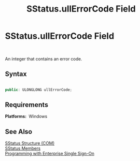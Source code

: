 ﻿---
title: SStatus.ullErrorCode Field
TOCTitle: SStatus.ullErrorCode Field
ms:assetid: 23866d24-58b6-4033-860e-8cfeee17b65f
ms:mtpsurl: https://msdn.microsoft.com/library/Aa754238(v=BTS.80)
ms:contentKeyID: 51526761
ms.date: 08/30/2017
mtps_version: v=BTS.80
dev_langs:
- c++
---

# SStatus.ullErrorCode Field

 

An integer that contains an error code.

## Syntax

``` c++
  
public: ULONGLONG ullErrorCode;  
```

## Requirements

**Platforms:**  Windows

## See Also

[SStatus Structure (COM)](sstatus-structure-com.md)  
[SStatus Members](sstatus-members.md)  
[Programming with Enterprise Single Sign-On](https://msdn.microsoft.com/library/aa704508\(v=bts.80\))

